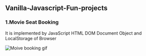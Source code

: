 ## Vanilla-Javascript-Fun-projects

### 1.Movie Seat Booking
 
 It is implemented by JavaScript HTML DOM Document Object and LocalStorage of Browser 
 
 ![Moive booking gif](https://user-images.githubusercontent.com/52570524/91654356-96f02980-eac5-11ea-9529-10d9c230f311.gif)

 
 
